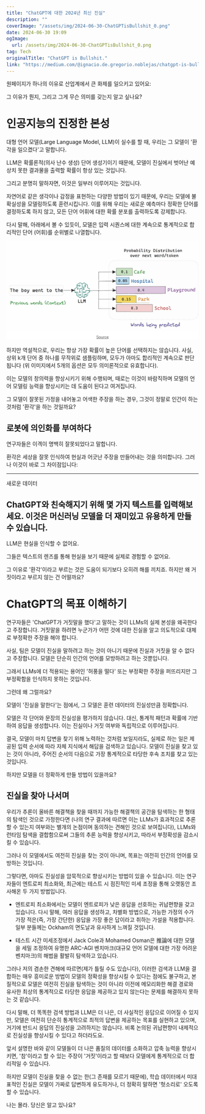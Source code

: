 ```yaml
---
title: "ChatGPT에 대한 2024년 최신 진실"
description: ""
coverImage: "/assets/img/2024-06-30-ChatGPTisBullshit_0.png"
date: 2024-06-30 19:09
ogImage: 
  url: /assets/img/2024-06-30-ChatGPTisBullshit_0.png
tag: Tech
originalTitle: "ChatGPT is Bullshit."
link: "https://medium.com/@ignacio.de.gregorio.noblejas/chatgpt-is-bullshit-a0b3f26ee217"
---
```



원페이지가 하나의 이유로 산업계에서 큰 화제를 일으키고 있어요:

그 이유가 뭔지, 그리고 그게 무슨 의미를 갖는지 알고 싶나요?

# 인공지능의 진정한 본성

<div class="content-ad"></div>

대형 언어 모델(Large Language Model, LLM)이 실수를 할 때, 우리는 그 모델이 '환각을 일으켰다'고 말합니다.

LLM은 확률론적(의사 난수 생성) 단어 생성기이기 때문에, 모델이 진실에서 벗어난 예상치 못한 결과물을 출력할 확률이 항상 있는 것입니다.

그리고 분명히 말하자면, 이것은 일부러 이루어지는 것입니다.

자연어로 같은 생각이나 감정을 표현하는 다양한 방법이 있기 때문에, 우리는 모델에 불확실성을 모델링하도록 훈련시킵니다. 이를 위해 우리는 새로운 예측마다 정확한 단어를 결정하도록 하지 않고, 모든 단어 어휘에 대한 확률 분포를 출력하도록 강제합니다.

<div class="content-ad"></div>

다시 말해, 아래에서 볼 수 있듯이, 모델은 입력 시퀀스에 대한 계속으로 통계적으로 합리적인 단어 (어휘)를 순위별로 나열합니다.

![image](/assets/img/2024-06-30-ChatGPTisBullshit_1.png)

하지만 역설적으로, 우리는 항상 가장 확률이 높은 단어를 선택하지는 않습니다. 사실, 상위 k개 단어 중 하나를 무작위로 샘플링하며, 모두가 아마도 합리적인 계속으로 판단됩니다 (위 이미지에서 5개의 옵션은 모두 의미론적으로 유효합니다).

이는 모델의 창의력을 향상시키기 위해 수행되며, 때로는 이것이 바람직하며 모델의 언어 모델링 능력을 향상시키는 데 도움이 된다고 여겨집니다.

<div class="content-ad"></div>

그 모델이 잘못된 가정을 내어놓고 어색한 주장을 하는 경우, 그것이 정말로 인간이 하는 것처럼 '환각'을 하는 것일까요?

## 로봇에 의인화를 부여하다

연구자들은 이겍이 명백히 잘못되었다고 말합니다.

환각은 세상을 잘못 인식하여 현실과 어긋난 주장을 만들어내는 것을 의미합니다. 그러나 이것이 바로 그 차이점입니다:

<div class="content-ad"></div>

---
새로운 데이터

ChatGPT와 친숙해지기 위해 몇 가지 텍스트를 입력해보세요. 이것은 머신러닝 모델을 더 재미있고 유용하게 만들 수 있습니다.
---

LLM은 현실을 인식할 수 없어요.

그들은 텍스트의 렌즈를 통해 현실을 보기 때문에 실제로 경험할 수 없어요.

그 이유로 '환각'이라고 부르는 것은 도움이 되기보다 오히려 해를 끼치죠. 하지만 왜 거짓이라고 부르지 않는 건 어떨까요?

# ChatGPT의 목표 이해하기

<div class="content-ad"></div>

연구자들은 'ChatGPT가 거짓말을 했다'고 말하는 것이 LLMs의 실제 본성을 왜곡한다고 주장합니다. 거짓말을 하려면 누군가가 어떤 것에 대한 진실을 알고 의도적으로 대체로 부정확한 주장을 해야 합니다.

사실, 팀은 모델이 진실을 말하려고 하는 것이 아니기 때문에 진실과 거짓을 알 수 없다고 주장합니다. 모델은 단순히 인간의 언어를 모방하려고 하는 것뿐입니다.

그래서 LLMs에 더 적용되는 용어인 '허풍을 떨다' 또는 부정확한 주장을 퍼뜨리지만 그 부정확함을 인식하지 못하는 것입니다.

그런데 왜 그럴까요?

<div class="content-ad"></div>

모델이 '진실을 말한다'는 점에서, 그 모델은 훈련 데이터의 진실성만큼 정확합니다.

모델은 각 단어와 문장의 진실성을 평가하지 않습니다. 대신, 통계적 패턴과 확률에 기반하여 응답을 생성합니다. 이는 진실이나 거짓 여부와 독립적으로 이루어집니다.

결국, 모델이 마치 답변을 찾기 위해 노력하는 것처럼 보일지라도, 실제로 하는 일은 제공된 입력 순서에 따라 자체 지식에서 해답을 검색하고 있습니다. 모델이 진실을 찾고 있는 것이 아니라, 주어진 순서의 다음으로 가장 통계적으로 타당한 후속 조치를 찾고 있는 것입니다.

하지만 모델을 더 정확하게 만들 방법이 있을까요?

<div class="content-ad"></div>

## 진실을 찾아 나서며

우리가 추론이 올바른 해결책을 찾을 때까지 가능한 해결책의 공간을 탐색하는 한 형태의 탐색인 것으로 가정한다면 (나의 연구 결과에 따르면 이는 LLMs가 효과적으로 추론할 수 있는지 여부와는 별개의 논점이며 동의하는 견해인 것으로 보여집니다), LLMs와 런타임 탐색을 결합함으로써 그들의 추론 능력을 향상시키고, 따라서 부정확성을 감소시킬 수 있습니다.

그러나 이 모델에서도 여전히 진실을 찾는 것이 아니며, 목표는 여전히 인간의 언어를 모방하는 것입니다.

그렇다면, 아마도 진실성을 암묵적으로 향상시키는 방법이 있을 수 있습니다. 이는 연구자들이 엔트로피 최소화와, 최근에는 테스트 시 점진적인 미세 조정을 통해 오랫동안 조사해온 두 가지 방법입니다.

<div class="content-ad"></div>

- 엔트로피 최소화에서는 모델이 엔트로피가 낮은 응답을 선호하는 귀납편향을 갖고 있습니다. 다시 말해, 여러 응답을 생성하고, 차별화 방법으로, 가능한 가정의 수가 가장 적은(즉, 가장 간단한) 응답을 가장 좋은 답이라고 취하는 가설을 적용합니다. 일부 분들께는 Ockham의 면도날과 유사하게 느껴질 것입니다.

- 테스트 시간 미세조정에서 Jack Cole과 Mohamed Osman은 推論에 대한 모델을 세밀 조정하여 유명한 ARC-AGI 벤치마크(대규모 언어 모델에 대한 가장 어려운 벤치마크)의 해법을 활발히 탐색하고 있습니다.

그러나 저의 겸손한 견해에 따르면(제가 틀릴 수도 있습니다), 이러한 검색과 LLM을 결합하는 매우 흥미로운 방법이 모델의 정확성을 향상시킬 수 있다는 점에도 불구하고, 본질적으로 모델은 여전히 진실을 탐색하는 것이 아니라 이전에 메모리화한 해결 경로와 유사한 최상의 통계적으로 타당한 응답을 제공하고 있지 않는다는 문제를 해결하지 못하는 것 같습니다.

다시 말해, 더 똑똑한 검색 방법과 LLM은 더 나은, 더 사실적인 응답으로 이어질 수 있지만, 모델은 여전히 단순히 통계적으로 최적의 답변을 제공하는 목표를 실현하고 있으며, 거기에 반드시 응답의 진실성을 고려하지는 않습니다. 비록 논의된 귀납편향이 내제적으로 진실성을 향상시킬 수 있다고 하더라도요.

<div class="content-ad"></div>

앞서 설명한 바와 같이 모델들이 더 나은 품질의 데이터를 소화하고 압축 능력을 향상시키면, '참'이라고 할 수 있는 주장이 '거짓'이라고 할 때보다 모델에게 통계적으로 더 합리적일 수 있습니다.

<div class="content-ad"></div>

하지만 모델이 진실을 찾을 수 없는 한(그 존재를 모르기 때문에), 학습 데이터에서 미대표적인 진실은 모델이 가짜로 답변하게 유도하거나, 더 정확히 말하면 '헛소리로' 오도록 할 수 있습니다.

나는 몰라. 당신은 알고 있나요?